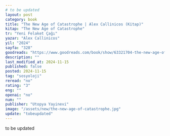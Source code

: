 ```yaml
---
# to be updated
layout: post
category: book
title: "The New Age of Catastrophe | Alex Callinicos (Kitap)"
kitap: "The New Age of Catastrophe"
tr: "Yeni Felaket Çağı"
yazar: "Alex Callinicos"
yil: "2024"
sayfa: "328"
goodreads: "https://www.goodreads.com/book/show/63321704-the-new-age-of-catastrophe"
description: ""
last_modified_at: 2024-11-15
published: false
posted: 2024-11-15
tag: "sosyoloji"
reread: "no"
rating: "3"
eng: ""
openai: "no"
num: ""
publisher: "Utopya Yayinevi"
image: "/assets/new/the-new-age-of-catastrophe.jpg"
update: "tobeupdated"
---
```


to be updated
